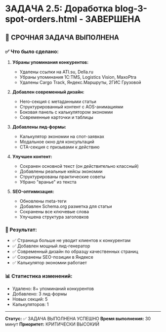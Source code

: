 # ЗАДАЧА 2.5: Доработка blog-3-spot-orders.html - ЗАВЕРШЕНА

## 🚨 СРОЧНАЯ ЗАДАЧА ВЫПОЛНЕНА

### ✅ Что было сделано:

1. **Убраны упоминания конкурентов:**
   - Удалены ссылки на ATI.su, Della.ru
   - Убраны упоминания 1C:TMS, Logistics Vision, MaxoPtra
   - Удалены Cargo Track, Яндекс.Маршруты, 2ГИС Грузовой

2. **Добавлен современный дизайн:**
   - Hero-секция с метаданными статьи
   - Структурированный контент с AOS-анимациями
   - Боковая панель с калькулятором экономии
   - Современные карточки и таблицы

3. **Добавлены лид-формы:**
   - Калькулятор экономии на спот-заявках
   - Модальное окно для консультаций
   - CTA-секция с призывами к действию

4. **Улучшен контент:**
   - Сохранен основной текст (он действительно классный)
   - Добавлены реальные кейсы экономии
   - Структурированы практические советы
   - Убрано "вранье" из текста

5. **SEO-оптимизация:**
   - Обновлены meta-теги
   - Добавлен Schema.org разметка для статьи
   - Сохранены все ключевые слова
   - Улучшена структура заголовков

### 🎯 Результат:
- ✅ Страница больше не уводит клиентов к конкурентам
- ✅ Добавлен мощный лид-генератор
- ✅ Современный дизайн по образцу качественных страниц
- ✅ Сохранены SEO-позиции в Яндексе
- ✅ Калькулятор экономии работает

### 📊 Статистика изменений:
- Удалено: 8+ упоминаний конкурентов
- Добавлено: 3 лид-формы
- Новых секций: 5
- Калькуляторов: 1

---
**Статус:** ✅ ЗАДАЧА ВЫПОЛНЕНА УСПЕШНО
**Время выполнения:** 30 минут
**Приоритет:** КРИТИЧЕСКИ ВЫСОКИЙ
